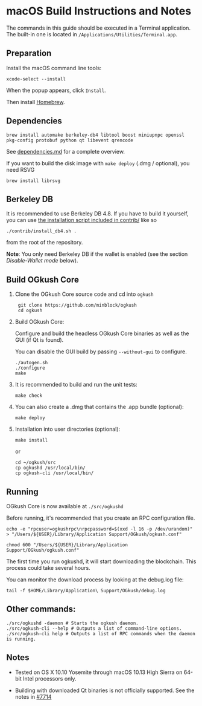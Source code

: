 macOS Build Instructions and Notes
====================================
The commands in this guide should be executed in a Terminal application.
The built-in one is located in `/Applications/Utilities/Terminal.app`.

Preparation
-----------
Install the macOS command line tools:

`xcode-select --install`

When the popup appears, click `Install`.

Then install [Homebrew](https://brew.sh).

Dependencies
----------------------

    brew install automake berkeley-db4 libtool boost miniupnpc openssl pkg-config protobuf python qt libevent qrencode

See [dependencies.md](dependencies.md) for a complete overview.

If you want to build the disk image with `make deploy` (.dmg / optional), you need RSVG

    brew install librsvg

Berkeley DB
-----------
It is recommended to use Berkeley DB 4.8. If you have to build it yourself,
you can use [the installation script included in contrib/](/contrib/install_db4.sh)
like so

```shell
./contrib/install_db4.sh .
```

from the root of the repository.

**Note**: You only need Berkeley DB if the wallet is enabled (see the section *Disable-Wallet mode* below).

Build OGkush Core
------------------------

1. Clone the OGkush Core source code and cd into `ogkush`

        git clone https://github.com/minblock/ogkush
        cd ogkush

2.  Build OGkush Core:

    Configure and build the headless OGkush Core binaries as well as the GUI (if Qt is found).

    You can disable the GUI build by passing `--without-gui` to configure.

        ./autogen.sh
        ./configure
        make

3.  It is recommended to build and run the unit tests:

        make check

4.  You can also create a .dmg that contains the .app bundle (optional):

        make deploy

5.  Installation into user directories (optional):

        make install

    or

        cd ~/ogkush/src
        cp ogkushd /usr/local/bin/
        cp ogkush-cli /usr/local/bin/

Running
-------

OGkush Core is now available at `./src/ogkushd`

Before running, it's recommended that you create an RPC configuration file.

    echo -e "rpcuser=ogkushrpc\nrpcpassword=$(xxd -l 16 -p /dev/urandom)" > "/Users/${USER}/Library/Application Support/OGkush/ogkush.conf"

    chmod 600 "/Users/${USER}/Library/Application Support/OGkush/ogkush.conf"

The first time you run ogkushd, it will start downloading the blockchain. This process could take several hours.

You can monitor the download process by looking at the debug.log file:

    tail -f $HOME/Library/Application\ Support/OGkush/debug.log

Other commands:
-------

    ./src/ogkushd -daemon # Starts the ogkush daemon.
    ./src/ogkush-cli --help # Outputs a list of command-line options.
    ./src/ogkush-cli help # Outputs a list of RPC commands when the daemon is running.

Notes
-----

* Tested on OS X 10.10 Yosemite through macOS 10.13 High Sierra on 64-bit Intel processors only.

* Building with downloaded Qt binaries is not officially supported. See the notes in [#7714](https://github.com/bitcoin/bitcoin/issues/7714)
